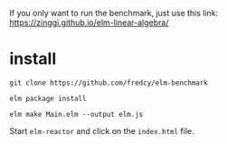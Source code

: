 If you only want to run the benchmark, just use this link:
https://zinggi.github.io/elm-linear-algebra/

# install
`git clone https://github.com/fredcy/elm-benchmark`

`elm package install`

`elm make Main.elm --output elm.js`

Start `elm-reactor` and click on the `index.html` file.
